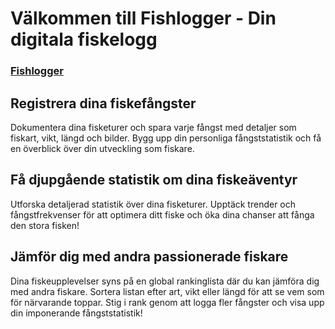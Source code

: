 # Välkommen till Fishlogger - Din digitala fiskelogg

### [Fishlogger](https://fishlogger.onrender.com)

## Registrera dina fiskefångster

Dokumentera dina fisketurer och spara varje fångst med detaljer som fiskart, vikt, längd och bilder. Bygg upp din personliga fångststatistik och få en överblick över din utveckling som fiskare.

## Få djupgående statistik om dina fiskeäventyr

Utforska detaljerad statistik över dina fisketurer. Upptäck trender och fångstfrekvenser för att optimera ditt fiske och öka dina chanser att fånga den stora fisken!

## Jämför dig med andra passionerade fiskare

Dina fiskeupplevelser syns på en global rankinglista där du kan jämföra dig med andra fiskare. Sortera listan efter art, vikt eller längd för att se vem som för närvarande toppar. Stig i rank genom att logga fler fångster och visa upp din imponerande fångststatistik!
